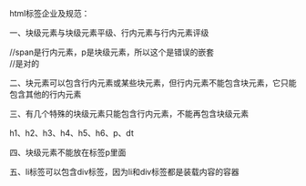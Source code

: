 html标签企业及规范：


一、块级元素与块级元素平级、行内元素与行内元素评级


<div><span></span><p></p></div>
//span是行内元素，p是块级元素，所以这个是错误的嵌套

<div><span></span><a></a></div>    //是对的 

二、块元素可以包含行内元素或某些块元素，但行内元素不能包含块元素，它只能包含其他的行内元素

<div>
	<span></span>
</div>	

<span>
	<span></span>
</span>

三、有几个特殊的块级元素只能包含行内元素，不能再包含块级元素

h1、h2、h3、h4、h5、h6、p、dt

四、块级元素不能放在标签p里面

五、li标签可以包含div标签，因为li和div标签都是装载内容的容器
